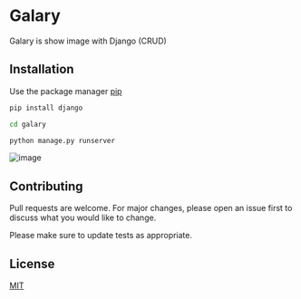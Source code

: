# Galary

Galary is show image with Django (CRUD)

## Installation

Use the package manager [pip](https://pip.pypa.io/en/stable/)

```bash
pip install django

cd galary

python manage.py runserver
```
![image](https://user-images.githubusercontent.com/39295881/85683943-a2f7ed80-b708-11ea-858a-a1e1b87d8607.png)

## Contributing
Pull requests are welcome. For major changes, please open an issue first to discuss what you would like to change.

Please make sure to update tests as appropriate.

## License
[MIT](https://choosealicense.com/licenses/mit/)